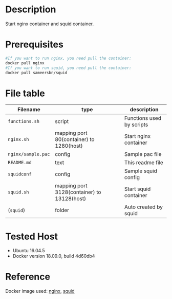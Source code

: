 # Description
Start nginx container and squid container.

# Prerequisites
```bash
#If you want to run nginx, you need pull the container:
docker pull nginx
#If you want to run squid, you need pull the container:
docker pull sameersbn/squid
```

# File table

Filename | type | description
---------|------|----
`functions.sh` | script  | Functions used by scripts
`nginx.sh` | mapping port 80(container) to 1280(host) | Start nginx container
`nginx/sample.pac` | config  | Sample pac file
`README.md` | text  | This readme file
`squidconf` | config  | Sample squid config
`squid.sh` | mapping port 3128(container) to 13128(host) | Start squid container
(`squid`) | folder | Auto created by squid

# Tested Host
- Ubuntu 16.04.5
- Docker version 18.09.0, build 4d60db4

# Reference
Docker image used: [nginx](https://hub.docker.com/_/nginx), [squid](https://hub.docker.com/r/sameersbn/squid)
